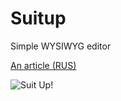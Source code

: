 Suitup
======

Simple WYSIWYG editor

[An article (RUS)](http://habrahabr.ru/post/161715/)

![Suit Up!](http://habrastorage.org/storage2/2a8/d22/8dc/2a8d228dcf32a7bf805eac764a21b0ac.png)